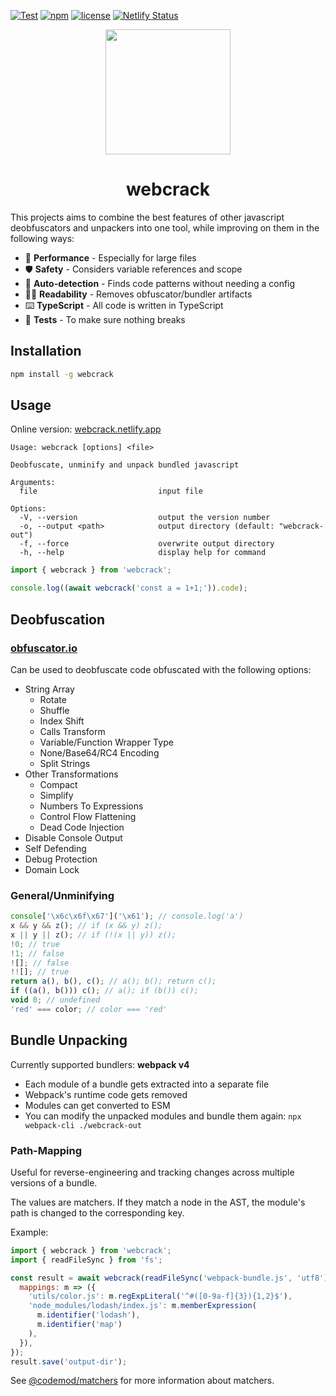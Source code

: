 [![Test](https://github.com/j4k0xb/webcrack/actions/workflows/test.yml/badge.svg)](https://github.com/j4k0xb/webcrack/actions/workflows/test.yml)
[![npm](https://img.shields.io/npm/v/webcrack)](https://www.npmjs.com/package/webcrack)
[![license](https://img.shields.io/github/license/j4k0xb/webcrack)](https://github.com/j4k0xb/webcrack/blob/master/LICENSE)
[![Netlify Status](https://api.netlify.com/api/v1/badges/ba64bf80-7053-4ed8-a282-d3762742c0dd/deploy-status)](https://app.netlify.com/sites/webcrack/deploys)

<p align="center">
  <img src="https://user-images.githubusercontent.com/55899582/231488871-e83fb827-1b25-4ec9-a326-b14244677e87.png" width="200">
</p>

<h1 align="center">webcrack</h1>

This projects aims to combine the best features of other javascript deobfuscators and unpackers into one tool, while improving on them in the following ways:

- 🚀 **Performance** - Especially for large files
- 🛡️ **Safety** - Considers variable references and scope
- 🔬 **Auto-detection** - Finds code patterns without needing a config
- ✍🏻 **Readability** - Removes obfuscator/bundler artifacts
- ⌨️ **TypeScript** - All code is written in TypeScript
- 🧪 **Tests** - To make sure nothing breaks

## Installation

```sh
npm install -g webcrack
```

## Usage

Online version: [webcrack.netlify.app](https://webcrack.netlify.app/)

```text
Usage: webcrack [options] <file>

Deobfuscate, unminify and unpack bundled javascript

Arguments:
  file                           input file

Options:
  -V, --version                  output the version number
  -o, --output <path>            output directory (default: "webcrack-out")
  -f, --force                    overwrite output directory
  -h, --help                     display help for command
```

```js
import { webcrack } from 'webcrack';

console.log((await webcrack('const a = 1+1;')).code);
```

## Deobfuscation

### [obfuscator.io](https://obfuscator.io)

Can be used to deobfuscate code obfuscated with the following options:

- String Array
  - Rotate
  - Shuffle
  - Index Shift
  - Calls Transform
  - Variable/Function Wrapper Type
  - None/Base64/RC4 Encoding
  - Split Strings
- Other Transformations
  - Compact
  - Simplify
  - Numbers To Expressions
  - Control Flow Flattening
  - Dead Code Injection
- Disable Console Output
- Self Defending
- Debug Protection
- Domain Lock

### General/Unminifying

```js
console['\x6c\x6f\x67']('\x61'); // console.log('a')
x && y && z(); // if (x && y) z();
x || y || z(); // if (!(x || y)) z();
!0; // true
!1; // false
![]; // false
!![]; // true
return a(), b(), c(); // a(); b(); return c();
if ((a(), b())) c(); // a(); if (b()) c();
void 0; // undefined
'red' === color; // color === 'red'
```

## Bundle Unpacking

Currently supported bundlers: **webpack v4**

- Each module of a bundle gets extracted into a separate file
- Webpack's runtime code gets removed
- Modules can get converted to ESM
- You can modify the unpacked modules and bundle them again: `npx webpack-cli ./webcrack-out`

### Path-Mapping

Useful for reverse-engineering and tracking changes across multiple versions of a bundle.

The values are matchers. If they match a node in the AST, the module's path is changed to the corresponding key.

Example:

```js
import { webcrack } from 'webcrack';
import { readFileSync } from 'fs';

const result = await webcrack(readFileSync('webpack-bundle.js', 'utf8'), {
  mappings: m => ({
    'utils/color.js': m.regExpLiteral('^#([0-9a-f]{3}){1,2}$'),
    'node_modules/lodash/index.js': m.memberExpression(
      m.identifier('lodash'),
      m.identifier('map')
    ),
  }),
});
result.save('output-dir');
```

See [@codemod/matchers](https://github.com/codemod-js/codemod/tree/main/packages/matchers#readme) for more information about matchers.
